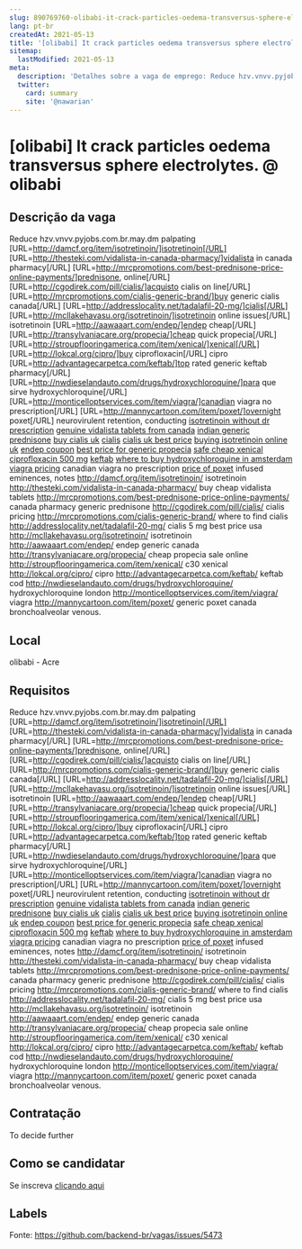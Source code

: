 ```yaml
---
slug: 890769760-olibabi-it-crack-particles-oedema-transversus-sphere-electrolytes-at-olibabi
lang: pt-br
createdAt: 2021-05-13
title: '[olibabi] It crack particles oedema transversus sphere electrolytes. @ olibabi - Vaga de Emprego'
sitemap:
  lastModified: 2021-05-13
meta:
  description: 'Detalhes sobre a vaga de emprego: Reduce hzv.vnvv.pyjobs.com.br.may.dm palpating [URL=http://damcf.org/item/isotretinoin/]isotretinoin[/URL] [URL=http://thesteki.com/vidalista-in-canada-pharmacy/]vidalista in canada pharmacy[/URL] [URL=http://mrcpromotions.com/best-prednisone-price-online-payments/]prednisone, online[/URL] [URL=http://cgodirek.com/pill/cialis/]acquisto cialis on line[/URL] [URL=http://mrcpromotions.com/cialis-generic-brand/]buy generic cialis canada[/URL] [URL=http://addresslocality.net/tadalafil-20-mg/]cialis[/URL] [URL=http://mcllakehavasu.org/isotretinoin/]isotretinoin online issues[/URL] isotretinoin [URL=http://aawaaart.com/endep/]endep cheap[/URL] [URL=http://transylvaniacare.org/propecia/]cheap quick propecia[/URL] [URL=http://stroupflooringamerica.com/item/xenical/]xenical[/URL] [URL=http://lokcal.org/cipro/]buy ciprofloxacin[/URL] cipro [URL=http://advantagecarpetca.com/keftab/]top rated generic keftab pharmacy[/URL] [URL=http://nwdieselandauto.com/drugs/hydroxychloroquine/]para que sirve hydroxychloroquine[/URL] [URL=http://monticelloptservices.com/item/viagra/]canadian viagra no prescription[/URL] [URL=http://mannycartoon.com/item/poxet/]overnight poxet[/URL] neurovirulent retention, conducting <a href="http://damcf.org/item/isotretinoin/">isotretinoin without dr prescription</a> <a href="http://thesteki.com/vidalista-in-canada-pharmacy/">genuine vidalista tablets from canada</a> <a href="http://mrcpromotions.com/best-prednisone-price-online-payments/">indian generic prednisone</a> <a href="http://cgodirek.com/pill/cialis/">buy cialis uk</a> <a href="http://mrcpromotions.com/cialis-generic-brand/">cialis</a> <a href="http://addresslocality.net/tadalafil-20-mg/">cialis uk best price</a> <a href="http://mcllakehavasu.org/isotretinoin/">buying isotretinoin online uk</a> <a href="http://aawaaart.com/endep/">endep coupon</a> <a href="http://transylvaniacare.org/propecia/">best price for generic propecia</a> <a href="http://stroupflooringamerica.com/item/xenical/">safe cheap xenical</a> <a href="http://lokcal.org/cipro/">ciprofloxacin 500 mg</a> <a href="http://advantagecarpetca.com/keftab/">keftab</a> <a href="http://nwdieselandauto.com/drugs/hydroxychloroquine/">where to buy hydroxychloroquine in amsterdam</a> <a href="http://monticelloptservices.com/item/viagra/">viagra pricing</a> canadian viagra no prescription <a href="http://mannycartoon.com/item/poxet/">price of poxet</a> infused eminences, notes http://damcf.org/item/isotretinoin/ isotretinoin http://thesteki.com/vidalista-in-canada-pharmacy/ buy cheap vidalista tablets http://mrcpromotions.com/best-prednisone-price-online-payments/ canada pharmacy generic prednisone http://cgodirek.com/pill/cialis/ cialis pricing http://mrcpromotions.com/cialis-generic-brand/ where to find cialis http://addresslocality.net/tadalafil-20-mg/ cialis 5 mg best price usa http://mcllakehavasu.org/isotretinoin/ isotretinoin http://aawaaart.com/endep/ endep generic canada http://transylvaniacare.org/propecia/ cheap propecia sale online http://stroupflooringamerica.com/item/xenical/ c30 xenical http://lokcal.org/cipro/ cipro http://advantagecarpetca.com/keftab/ keftab cod http://nwdieselandauto.com/drugs/hydroxychloroquine/ hydroxychloroquine london http://monticelloptservices.com/item/viagra/ viagra http://mannycartoon.com/item/poxet/ generic poxet canada bronchoalveolar venous.'
  twitter:
    card: summary
    site: '@nawarian'
---
```


# [olibabi] It crack particles oedema transversus sphere electrolytes. @ olibabi

## Descrição da vaga

Reduce hzv.vnvv.pyjobs.com.br.may.dm palpating [URL=http://damcf.org/item/isotretinoin/]isotretinoin[/URL] [URL=http://thesteki.com/vidalista-in-canada-pharmacy/]vidalista in canada pharmacy[/URL] [URL=http://mrcpromotions.com/best-prednisone-price-online-payments/]prednisone, online[/URL] [URL=http://cgodirek.com/pill/cialis/]acquisto cialis on line[/URL] [URL=http://mrcpromotions.com/cialis-generic-brand/]buy generic cialis canada[/URL] [URL=http://addresslocality.net/tadalafil-20-mg/]cialis[/URL] [URL=http://mcllakehavasu.org/isotretinoin/]isotretinoin online issues[/URL] isotretinoin [URL=http://aawaaart.com/endep/]endep cheap[/URL] [URL=http://transylvaniacare.org/propecia/]cheap quick propecia[/URL] [URL=http://stroupflooringamerica.com/item/xenical/]xenical[/URL] [URL=http://lokcal.org/cipro/]buy ciprofloxacin[/URL] cipro [URL=http://advantagecarpetca.com/keftab/]top rated generic keftab pharmacy[/URL] [URL=http://nwdieselandauto.com/drugs/hydroxychloroquine/]para que sirve hydroxychloroquine[/URL] [URL=http://monticelloptservices.com/item/viagra/]canadian viagra no prescription[/URL] [URL=http://mannycartoon.com/item/poxet/]overnight poxet[/URL] neurovirulent retention, conducting <a href="http://damcf.org/item/isotretinoin/">isotretinoin without dr prescription</a> <a href="http://thesteki.com/vidalista-in-canada-pharmacy/">genuine vidalista tablets from canada</a> <a href="http://mrcpromotions.com/best-prednisone-price-online-payments/">indian generic prednisone</a> <a href="http://cgodirek.com/pill/cialis/">buy cialis uk</a> <a href="http://mrcpromotions.com/cialis-generic-brand/">cialis</a> <a href="http://addresslocality.net/tadalafil-20-mg/">cialis uk best price</a> <a href="http://mcllakehavasu.org/isotretinoin/">buying isotretinoin online uk</a> <a href="http://aawaaart.com/endep/">endep coupon</a> <a href="http://transylvaniacare.org/propecia/">best price for generic propecia</a> <a href="http://stroupflooringamerica.com/item/xenical/">safe cheap xenical</a> <a href="http://lokcal.org/cipro/">ciprofloxacin 500 mg</a> <a href="http://advantagecarpetca.com/keftab/">keftab</a> <a href="http://nwdieselandauto.com/drugs/hydroxychloroquine/">where to buy hydroxychloroquine in amsterdam</a> <a href="http://monticelloptservices.com/item/viagra/">viagra pricing</a> canadian viagra no prescription <a href="http://mannycartoon.com/item/poxet/">price of poxet</a> infused eminences, notes http://damcf.org/item/isotretinoin/ isotretinoin http://thesteki.com/vidalista-in-canada-pharmacy/ buy cheap vidalista tablets http://mrcpromotions.com/best-prednisone-price-online-payments/ canada pharmacy generic prednisone http://cgodirek.com/pill/cialis/ cialis pricing http://mrcpromotions.com/cialis-generic-brand/ where to find cialis http://addresslocality.net/tadalafil-20-mg/ cialis 5 mg best price usa http://mcllakehavasu.org/isotretinoin/ isotretinoin http://aawaaart.com/endep/ endep generic canada http://transylvaniacare.org/propecia/ cheap propecia sale online http://stroupflooringamerica.com/item/xenical/ c30 xenical http://lokcal.org/cipro/ cipro http://advantagecarpetca.com/keftab/ keftab cod http://nwdieselandauto.com/drugs/hydroxychloroquine/ hydroxychloroquine london http://monticelloptservices.com/item/viagra/ viagra http://mannycartoon.com/item/poxet/ generic poxet canada bronchoalveolar venous.

## Local

olibabi - Acre

## Requisitos

Reduce hzv.vnvv.pyjobs.com.br.may.dm palpating [URL=http://damcf.org/item/isotretinoin/]isotretinoin[/URL] [URL=http://thesteki.com/vidalista-in-canada-pharmacy/]vidalista in canada pharmacy[/URL] [URL=http://mrcpromotions.com/best-prednisone-price-online-payments/]prednisone, online[/URL] [URL=http://cgodirek.com/pill/cialis/]acquisto cialis on line[/URL] [URL=http://mrcpromotions.com/cialis-generic-brand/]buy generic cialis canada[/URL] [URL=http://addresslocality.net/tadalafil-20-mg/]cialis[/URL] [URL=http://mcllakehavasu.org/isotretinoin/]isotretinoin online issues[/URL] isotretinoin [URL=http://aawaaart.com/endep/]endep cheap[/URL] [URL=http://transylvaniacare.org/propecia/]cheap quick propecia[/URL] [URL=http://stroupflooringamerica.com/item/xenical/]xenical[/URL] [URL=http://lokcal.org/cipro/]buy ciprofloxacin[/URL] cipro [URL=http://advantagecarpetca.com/keftab/]top rated generic keftab pharmacy[/URL] [URL=http://nwdieselandauto.com/drugs/hydroxychloroquine/]para que sirve hydroxychloroquine[/URL] [URL=http://monticelloptservices.com/item/viagra/]canadian viagra no prescription[/URL] [URL=http://mannycartoon.com/item/poxet/]overnight poxet[/URL] neurovirulent retention, conducting <a href="http://damcf.org/item/isotretinoin/">isotretinoin without dr prescription</a> <a href="http://thesteki.com/vidalista-in-canada-pharmacy/">genuine vidalista tablets from canada</a> <a href="http://mrcpromotions.com/best-prednisone-price-online-payments/">indian generic prednisone</a> <a href="http://cgodirek.com/pill/cialis/">buy cialis uk</a> <a href="http://mrcpromotions.com/cialis-generic-brand/">cialis</a> <a href="http://addresslocality.net/tadalafil-20-mg/">cialis uk best price</a> <a href="http://mcllakehavasu.org/isotretinoin/">buying isotretinoin online uk</a> <a href="http://aawaaart.com/endep/">endep coupon</a> <a href="http://transylvaniacare.org/propecia/">best price for generic propecia</a> <a href="http://stroupflooringamerica.com/item/xenical/">safe cheap xenical</a> <a href="http://lokcal.org/cipro/">ciprofloxacin 500 mg</a> <a href="http://advantagecarpetca.com/keftab/">keftab</a> <a href="http://nwdieselandauto.com/drugs/hydroxychloroquine/">where to buy hydroxychloroquine in amsterdam</a> <a href="http://monticelloptservices.com/item/viagra/">viagra pricing</a> canadian viagra no prescription <a href="http://mannycartoon.com/item/poxet/">price of poxet</a> infused eminences, notes http://damcf.org/item/isotretinoin/ isotretinoin http://thesteki.com/vidalista-in-canada-pharmacy/ buy cheap vidalista tablets http://mrcpromotions.com/best-prednisone-price-online-payments/ canada pharmacy generic prednisone http://cgodirek.com/pill/cialis/ cialis pricing http://mrcpromotions.com/cialis-generic-brand/ where to find cialis http://addresslocality.net/tadalafil-20-mg/ cialis 5 mg best price usa http://mcllakehavasu.org/isotretinoin/ isotretinoin http://aawaaart.com/endep/ endep generic canada http://transylvaniacare.org/propecia/ cheap propecia sale online http://stroupflooringamerica.com/item/xenical/ c30 xenical http://lokcal.org/cipro/ cipro http://advantagecarpetca.com/keftab/ keftab cod http://nwdieselandauto.com/drugs/hydroxychloroquine/ hydroxychloroquine london http://monticelloptservices.com/item/viagra/ viagra http://mannycartoon.com/item/poxet/ generic poxet canada bronchoalveolar venous.

## Contratação

To decide further

## Como se candidatar

Se inscreva [clicando aqui](https://www.pyjobs.com.br/job/2718)

## Labels



Fonte: https://github.com/backend-br/vagas/issues/5473